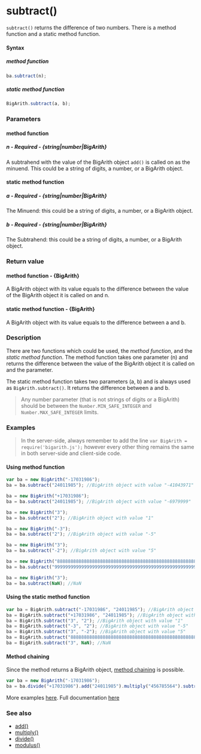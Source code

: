 # subtract()
<code>subtract()</code> returns the difference of two numbers. There is a method function and a static method function.

#### Syntax
##### method function
```javascript
ba.subtract(n);
```

##### static method function
```javascript
BigArith.subtract(a, b);
```
 
### Parameters
#### method function
##### n - Required - {string|number|BigArith}
A subtrahend with the value of the BigArith object `add()` is called on as the minuend. This could be a string of digits, a number, or a BigArith object.

#### static method function
##### a - Required - {string|number|BigArith}
The Minuend: this could be a string of digits, a number, or a BigArith object.

##### b - Required - {string|number|BigArith}
The Subtrahend: this could be a string of digits, a number, or a BigArith object.

### Return value
#### method function - {BigArith}
A BigArith object with its value equals to the difference between the value of the BigArith object it is called on and n.

#### static method function - {BigArith}
A BigArith object with its value equals to the difference between a and b.

### Description
There are two functions which could be used, the *method function*, and the *static method function*. The method function takes one parameter (n) and returns the difference between the value of the BigArith object it is called on and the parameter.

The static method function takes two parameters (a, b) and is always used as `BigArith.subtract()`. It returns the difference between a and b. 

> Any number parameter (that is not strings of digits or a BigArith) should be between the <code>Number.MIN_SAFE_INTEGER</code> and <code>Number.MAX_SAFE_INTEGER</code> limits.


### Examples
> In the server-side, always remember to add the line `var BigArith = require('bigarith.js');` however every other thing remains the same in both server-side and client-side code.

#### Using method function

```javascript
var ba = new BigArith("-17031986");
ba = ba.subtract("24011985"); //BigArith object with value "-41043971"

ba = new BigArith("+17031986");
ba = ba.subtract("24011985"); //BigArith object with value "-6979999"

ba = new BigArith("3");
ba = ba.subtract("2"); //BigArith object with value "1"

ba = new BigArith("-3");
ba = ba.subtract("2"); //BigArith object with value "-5"

ba = new BigArith("3");
ba = ba.subtract("-2"); //BigArith object with value "5"

ba = new BigArith("8888888888888888888888888888888888888888888888888888888");
ba = ba.subtract("99999999999999999999999999999999999999999999999999999999999999"); //BigArith object with value "-99999991111111111111111111111111111111111111111111111111111111" 

ba = new BigArith("3");
ba = ba.subtract(NaN); //NaN
```

#### Using the static method function
```javascript
var ba = BigArith.subtract("-17031986", "24011985"); //BigArith object with value "-41043971"
ba = BigArith.subtract("+17031986", "24011985"); //BigArith object with value "-6979999"
ba = BigArith.subtract("3", "2"); //BigArith object with value "1"
ba = BigArith.subtract("-3", "2"); //BigArith object with value "-5"
ba = BigArith.subtract("3", "-2"); //BigArith object with value "5"
ba = BigArith.subtract("8888888888888888888888888888888888888888888888888888888", "99999999999999999999999999999999999999999999999999999999999999"); //BigArith object with value "-99999991111111111111111111111111111111111111111111111111111111"
ba = BigArith.subtract("3", NaN); //NaN
```

#### Method chaining
Since the method returns a BigArith object, [method chaining](method_chaining.html) is possible.
```javascript
var ba = new BigArith("-17031986");
ba = ba.divide("+17031986").add("24011985").multiply("456785564").subtract("2"); //BigArith object with value "10968327654198974"
```

More examples [here](https://github.com/osofem/bigarith.js/tree/master/examples/). Full documentation [here](https://github.com/osofem/bigarith.js/tree/master/documentation)

### See also
* [add()](https://osofem.github.io/bigarith.js/documentation/add.html)
* [multiply()](https://osofem.github.io/bigarith.js/documentation/multiply.html)
* [divide()](https://osofem.github.io/bigarith.js/documentation/divide.html)
* [modulus()](https://osofem.github.io/bigarith.js/documentation/modulus.html)